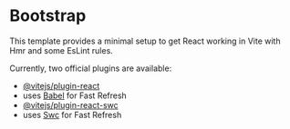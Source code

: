 # Bootstrap

This template provides a minimal setup to get React working in Vite with Hmr and some EsLint rules.

Currently, two official plugins are available:

- [@vitejs/plugin-react](https://github.com/vitejs/vite-plugin-react/blob/main/packages/plugin-react/README.md)
- uses [Babel](https://babeljs.io/) for Fast Refresh
- [@vitejs/plugin-react-swc](https://github.com/vitejs/vite-plugin-react-swc)
- uses [Swc](https://swc.rs/) for Fast Refresh
